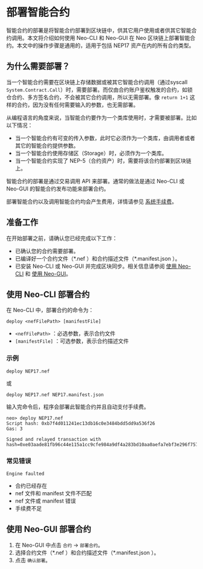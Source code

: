 # 部署智能合约

智能合约的部署是将智能合约部署到区块链中，供其它用户使用或者供其它智能合约调用。本文将介绍如何使用 Neo-CLI 和 Neo-GUI 在 Neo 区块链上部署智能合约。本文中的操作步骤是通用的，适用于包括 NEP17 资产在内的所有合约类型。

## 为什么需要部署？

当一个智能合约需要在区块链上存储数据或被其它智能合约调用（通过syscall `System.Contract.Call`）时，需要部署。而仅由合约账户鉴权触发的合约，如锁仓合约、多方签名合约，不会被其它合约调用，所以无需部署。像 `return 1+1` 这样的合约，因为没有任何需要输入的参数，也无需部署。 

从编程语言的角度来说，当智能合约要作为一个类库使用时，才需要被部署。比如以下情况：

- 当一个智能合约有可变的传入参数，此时它必须作为一个类库，由调用者或者其它的智能合约提供参数。
- 当一个智能合约使用存储区（Storage）时，必须作为一个类库。
- 当一个智能合约实现了 NEP-5（合约资产）时，需要将该合约部署到区块链上。

智能合约的部署是通过交易调用 API 来部署。通常的做法是通过 Neo-CLI 或 Neo-GUI 的智能合约发布功能来部署合约。

部署智能合约以及调用智能合约均会产生费用，详情请参见 [系统手续费](../../reference/fees.md)。

## 准备工作
在开始部署之前，请确认您已经完成以下工作：

- 已确认您的合约需要部署。
- 已编译好一个合约文件（\*.nef ）和合约描述文件（\*.manifest.json ）。
- 已安装 Neo-CLI 或 Neo-GUI 并完成区块同步。相关信息请参阅 [使用 Neo-CLI](../../node/cli/setup.md) 和 [使用 Neo-GUI](../../node/gui/install.md)。

## 使用 Neo-CLI 部署合约

在 Neo-CLI 中，部署合约的命令为：

 `deploy <nefFilePath> [manifestFile]`

-  `<nefFilePath>` ：必选参数，表示合约文件
- `[manifestFile]` ：可选参数，表示合约描述文件

### 示例

```
deploy NEP17.nef
```

或

```
deploy NEP17.nef NEP17.manifest.json
```

输入完命令后，程序会部署此智能合约并且自动支付手续费。

```
neo> deploy NEP17.nef
Script hash: 0xb7f4d011241ec13db16c0e3484bdd5dd9a536f26
Gas: 3

Signed and relayed transaction with hash=0xe03aade81fb96c44e115a1cc9cfe984a9df4a283bd10aa0aefa7ebf3e296f757
```

### 常见错误

`Engine faulted`

- 合约已经存在
- nef 文件和 manifest 文件不匹配
- nef 文件或 manifest 错误
- 手续费不足

## 使用 Neo-GUI 部署合约

1. 在 Neo-GUI 中点击 `合约` -> `部署合约`。
2. 选择合约文件（\*.nef ）和合约描述文件（\*.manifest.json ）。
3. 点击 `确认部署`。


